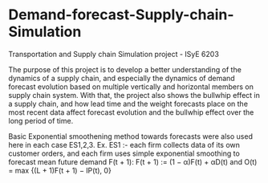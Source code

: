 # Demand-forecast-Supply-chain-Simulation
Transportation and Supply chain Simulation project - ISyE 6203

The purpose of this project is to develop a better understanding of the dynamics of a supply chain, and especially the dynamics of demand forecast evolution based on multiple vertically and horizontal members on supply chain system. With that, the project also shows the bullwhip effect in a supply chain, and how lead time and the weight forecasts place on the most recent data affect forecast evolution and the bullwhip effect over the long period of time.

Basic Exponential smoothening method towards forecasts were also used here in each case ES1,2,3. 
Ex. ES1 :- each firm collects data of its own customer orders, and each firm uses simple exponential smoothing to forecast mean future demand 
F(t + 1): F(t + 1) := (1 − α)F(t) + αD(t) and O(t) = max {(L + 1)F(t + 1) − IP(t), 0}
